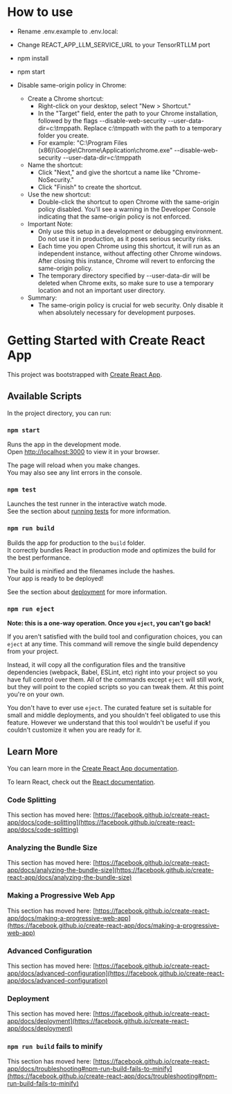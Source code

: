 # How to use

- Rename .env.example to .env.local:

- Change REACT_APP_LLM_SERVICE_URL to your TensorRTLLM port
  
- npm install
  
- npm start

- Disable same-origin policy in Chrome:

    - Create a Chrome shortcut:
        - Right-click on your desktop, select "New > Shortcut."
        - In the "Target" field, enter the path to your Chrome installation, followed by the flags --disable-web-security --user-data-dir=c:\tmppath. Replace c:\tmppath with the path to a temporary folder you create.
        - For example: "C:\Program Files (x86)\Google\Chrome\Application\chrome.exe" --disable-web-security --user-data-dir=c:\tmppath
    - Name the shortcut:
        - Click "Next," and give the shortcut a name like "Chrome-NoSecurity."
        - Click "Finish" to create the shortcut.
    - Use the new shortcut:
        - Double-click the shortcut to open Chrome with the same-origin policy disabled. You'll see a warning in the Developer Console indicating that the same-origin policy is not enforced.
    - Important Note:
        - Only use this setup in a development or debugging environment. Do not use it in production, as it poses serious security risks.
        - Each time you open Chrome using this shortcut, it will run as an independent instance, without affecting other Chrome windows. After closing this instance, Chrome will revert to enforcing the same-origin policy.
        - The temporary directory specified by --user-data-dir will be deleted when Chrome exits, so make sure to use a temporary location and not an important user directory.
    - Summary:
        - The same-origin policy is crucial for web security. Only disable it when absolutely necessary for development purposes.

# Getting Started with Create React App

This project was bootstrapped with [Create React App](https://github.com/facebook/create-react-app).

## Available Scripts

In the project directory, you can run:

### `npm start`

Runs the app in the development mode.\
Open [http://localhost:3000](http://localhost:3000) to view it in your browser.

The page will reload when you make changes.\
You may also see any lint errors in the console.

### `npm test`

Launches the test runner in the interactive watch mode.\
See the section about [running tests](https://facebook.github.io/create-react-app/docs/running-tests) for more information.

### `npm run build`

Builds the app for production to the `build` folder.\
It correctly bundles React in production mode and optimizes the build for the best performance.

The build is minified and the filenames include the hashes.\
Your app is ready to be deployed!

See the section about [deployment](https://facebook.github.io/create-react-app/docs/deployment) for more information.

### `npm run eject`

**Note: this is a one-way operation. Once you `eject`, you can't go back!**

If you aren't satisfied with the build tool and configuration choices, you can `eject` at any time. This command will remove the single build dependency from your project.

Instead, it will copy all the configuration files and the transitive dependencies (webpack, Babel, ESLint, etc) right into your project so you have full control over them. All of the commands except `eject` will still work, but they will point to the copied scripts so you can tweak them. At this point you're on your own.

You don't have to ever use `eject`. The curated feature set is suitable for small and middle deployments, and you shouldn't feel obligated to use this feature. However we understand that this tool wouldn't be useful if you couldn't customize it when you are ready for it.

## Learn More

You can learn more in the [Create React App documentation](https://facebook.github.io/create-react-app/docs/getting-started).

To learn React, check out the [React documentation](https://reactjs.org/).

### Code Splitting

This section has moved here: [https://facebook.github.io/create-react-app/docs/code-splitting](https://facebook.github.io/create-react-app/docs/code-splitting)

### Analyzing the Bundle Size

This section has moved here: [https://facebook.github.io/create-react-app/docs/analyzing-the-bundle-size](https://facebook.github.io/create-react-app/docs/analyzing-the-bundle-size)

### Making a Progressive Web App

This section has moved here: [https://facebook.github.io/create-react-app/docs/making-a-progressive-web-app](https://facebook.github.io/create-react-app/docs/making-a-progressive-web-app)

### Advanced Configuration

This section has moved here: [https://facebook.github.io/create-react-app/docs/advanced-configuration](https://facebook.github.io/create-react-app/docs/advanced-configuration)

### Deployment

This section has moved here: [https://facebook.github.io/create-react-app/docs/deployment](https://facebook.github.io/create-react-app/docs/deployment)

### `npm run build` fails to minify

This section has moved here: [https://facebook.github.io/create-react-app/docs/troubleshooting#npm-run-build-fails-to-minify](https://facebook.github.io/create-react-app/docs/troubleshooting#npm-run-build-fails-to-minify)

